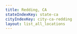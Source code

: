 ```yaml
---
title: Redding, CA
stateIndexKey: state-ca
cityIndexKey: city-ca-redding
layout: list_all_locations
---
```

